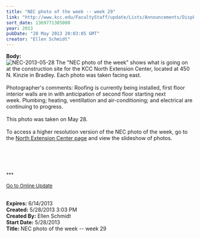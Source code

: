 ```yaml
---
title: "NEC photo of the week -- week 29"
link: "http://www.kcc.edu/FacultyStaff/update/Lists/Announcements/DispForm.aspx?ID=1126"
sort_date: 1369771385000
year: 2013
pubDate: "28 May 2013 20:03:05 GMT"
creator: "Ellen Schmidt"
---
```


<div><b>Body:</b> <div class="ExternalClass3DEF78ACF3DF4AED86E304CB1D77F9CA"><div><img alt="NEC-2013-05-28" src="/SiteCollectionImages/NEC-2013-05-28.JPG" /> The &quot;NEC photo of the week&quot; shows what is going on at the construction site for the KCC North Extension Center, located at 450 N. Kinzie in Bradley. Each photo was taken facing east.<br /> <br />Photographer's comments: Roofing is currently being installed, first floor interior walls are in with anticipation of second floor starting next week. Plumbing; heating, ventillation and air-conditioning; and electrical are continuing to progress. 
<div> </div>
<div>This photo was taken on May 28.</div>
<div><br />To access a higher resolution version of the NEC photo of the week, go to the <a href="/Community/Collegeinfo/collegelocations/Pages/nec.aspx">North Extension Center page</a> and view the slideshow of photos. </div>
<div> </div>
<div> </div>
<div>
<div> </div>
<div> </div>
<div>
<p><font size="2">***</font></p>
<p><font size="2"><a href="/FacultyStaff/update/Pages/dailyupdate.aspx">Go to Online Update</a></font></p></div></div></div>
<div> </div></div></div>
<div><b>Expires:</b> 6/14/2013</div>
<div><b>Created:</b> 5/28/2013 3:03 PM</div>
<div><b>Created By:</b> Ellen Schmidt</div>
<div><b>Start Date:</b> 5/28/2013</div>
<div><b>Title:</b> NEC photo of the week -- week 29</div>
